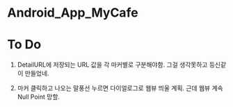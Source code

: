 # Android_App_MyCafe
# To Do
1. DetailURL에 저장되는 URL 값을 각 마커별로 구분해야함. 그걸 생각못하고 등신같이 만들었네.

2. 마커 클릭하고 나오는 말풍선 누르면 다이얼로그로 웹뷰 띄울 계획. 근데 웹뷰 계속 Null Point 망할.

